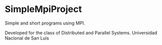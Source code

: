 SimpleMpiProject
================

Simple and short programs using MPI.

Developed for the class of Distributed and Parallel Systems. Universidad Nacional de San Luis
